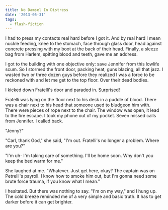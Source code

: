```yaml
---
title: No Damsel In Distress
date: '2013-05-31'
tags:
  - flash-fiction
---
```


I had to press my contacts real hard before I got it. And by real hard I mean
nuckle feeding, knee to the stomach, face through glass door, head against
concrete pressing with my boot at the back of their head. Finally, a sleeze bag
from Harlem, spitting blood and teeth, gave me an address.

<!-- truncate -->

I got to the building with one objective only: save Jennifer from this lowlife
scum. So I stormed the front door, packing heat, guns blazing, all that jazz. I
wasted two or three dozen guys before they realized I was a force to be reckoned
with and let me get to the top floor. Over their dead bodies.

I kicked down Fratelli's door and paraded in. Surprised!

Fratelli was lying on the floor next to his desk in a puddle of blood. There was
a chair next to his head that someone used to bludgeon him with. There were
pieces of rope next to the chair. The window was open, it lead to the fire
escape. I took my phone out of my pocket. Seven missed calls from Jennifer. I
called back.

"Jenny?"

"Carl, thank God," she said, "I'm out. Fratelli's no longer a problem. Where are
you?"

"I'm uh- I'm taking care of something. I'll be home soon. Why don't you keep the
bed warm for me."

She laughed at me. "Whatever. Just get here, okay? The captain was on Petrelli's
payroll. I know how to smoke him out, but I'm gonna need some brute force
trauma, if you know what I mean."

I hesitated. But there was nothing to say. "I'm on my way," and I hung up. The
cold breeze reminded me of a very simple and basic truth. It has to get darker
before it can get brighter.
